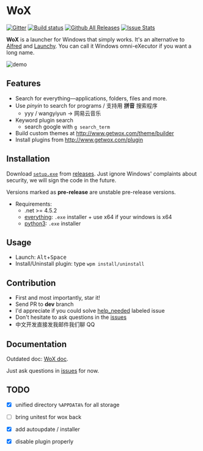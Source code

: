 WoX
===

[![Gitter](https://badges.gitter.im/Wox-launcher/Wox.svg)](https://gitter.im/Wox-launcher/Wox?utm_source=badge&utm_medium=badge&utm_campaign=pr-badge)
[![Build status](https://ci.appveyor.com/api/projects/status/bfktntbivg32e103)](https://ci.appveyor.com/project/happlebao/wox)
[![Github All Releases](https://img.shields.io/github/downloads/Wox-launcher/Wox/total.svg)](https://github.com/Wox-launcher/Wox/releases)
[![Issue Stats](http://issuestats.com/github/Wox-launcher/Wox/badge/pr)](http://issuestats.com/github/Wox-launcher/Wox) 

**WoX** is a launcher for Windows that simply works. It's an alternative to [Alfred](https://www.alfredapp.com/) and [Launchy](http://www.launchy.net/). You can call it Windows omni-eXecutor if you want a long name.

![demo](http://i.imgur.com/DtxNBJi.gif)

Features
--------

- Search for everything—applications, folders, files and more.
- Use *pinyin* to search for programs / 支持用 **拼音** 搜索程序
  - yyy / wangyiyun → 网易云音乐
- Keyword plugin search 
  - search google with `g search_term`
- Build custom themes at http://www.getwox.com/theme/builder
- Install plugins from http://www.getwox.com/plugin

Installation
------------

Download [`setup.exe`](https://github.com/Wox-launcher/Wox/releases/download/latest/Setup.exe) from [releases](https://github.com/Wox-launcher/Wox/releases).
Just ignore Windows' complaints about security, we will sign the code in the future.

Versions marked as **pre-release** are unstable pre-release versions.

- Requirements:
  - .net >= 4.5.2
  - [everything](https://www.voidtools.com/): `.exe` installer + use x64 if your windows is x64
  - [python3](https://www.python.org/downloads/): `.exe` installer

Usage
-----

- Launch: <kbd>Alt</kbd>+<kbd>Space</kbd>
- Install/Uninstall plugin: type `wpm install/uninstall`

Contribution
------------

- First and most importantly, star it!
- Send PR to **dev** branch
- I'd appreciate if you could solve [help_needed](https://github.com/Wox-launcher/Wox/issues?q=is%3Aopen+is%3Aissue+label%3Ahelp_needed) labeled issue
- Don't hesitate to ask questions in the [issues](https://github.com/Wox-launcher/Wox/issues)
- 中文开发直接发我邮件我们聊 QQ

Documentation
-------------

Outdated doc: [WoX doc](http://doc.getwox.com).

Just ask questions in [issues](https://github.com/Wox-launcher/Wox/issues) for now.

TODO
----

- [x] unified directory `%APPDATA%` for all storage
- [ ] bring unitest for wox back
- [x] add autoupdate / installer
- [x] disable plugin properly

